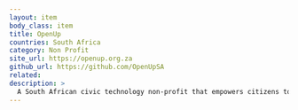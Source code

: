 ```yaml
---
layout: item
body_class: item
title: OpenUp
countries: South Africa
category: Non Profit
site_url: https://openup.org.za
github_url: https://github.com/OpenUpSA
related: 
description: >
  A South African civic technology non-profit that empowers citizens to improve their lives and communities
---
```

